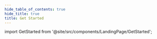 ```yaml
---
hide_table_of_contents: true
hide_title: true
title: Get Started
---
```


<!-- # Get Started -->

<!-- Custom component -->

import GetStarted from '@site/src/components/LandingPage/GetStarted';

<GetStarted />
